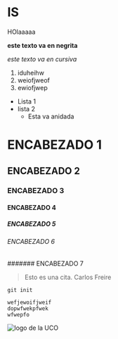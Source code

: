 # IS
HOlaaaaa

**este texto va en negrita**

*este texto va en cursiva*

1. iduheihw
2. weiofjweof
3. ewiofjwep

* Lista 1
* lista 2
  * Esta va anidada

# ENCABEZADO 1
## ENCABEZADO 2
### ENCABEZADO 3
#### ENCABEZADO 4
##### ENCABEZADO 5
###### ENCABEZADO 6
####### ENCABEZADO 7

> Esto es una cita. Carlos Freire

`git init`

~~~
wefjewoifjweif
dopwfwekpfwek
wfwepfo
~~~

![logo de la UCO](https://www.google.com/imgres?imgurl=https%3A%2F%2Fwww.uco.es%2Finternacionalcoopera%2Fimagen%2FLOGO3.jpg&imgrefurl=https%3A%2F%2Fwww.uco.es%2Finternacionalcoopera%2FUco_archivos%2FPresentacion.htm&docid=7pjWY_EfCwrD7M&tbnid=bsC5wjvsB8vqJM%3A&vet=10ahUKEwje3qP5l9jdAhVIXRoKHTFcDq4QMwhVKAAwAA..i&w=546&h=368&client=ubuntu&bih=647&biw=1301&q=logo%20de%20la%20uco&ved=0ahUKEwje3qP5l9jdAhVIXRoKHTFcDq4QMwhVKAAwAA&iact=mrc&uact=8)
